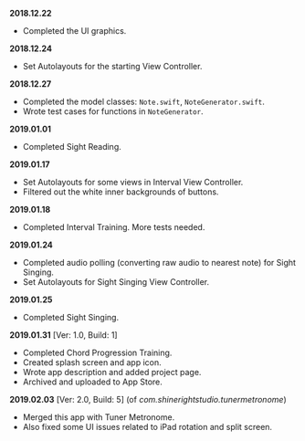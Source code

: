 **2018.12.22**
- Completed the UI graphics.

**2018.12.24**
- Set Autolayouts for the starting View Controller.

**2018.12.27**
- Completed the model classes: `Note.swift`, `NoteGenerator.swift`.
- Wrote test cases for functions in `NoteGenerator`.

**2019.01.01**
- Completed Sight Reading.

**2019.01.17**
- Set Autolayouts for some views in Interval View Controller.
- Filtered out the white inner backgrounds of buttons.

**2019.01.18**
- Completed Interval Training. More tests needed.

**2019.01.24**
- Completed audio polling (converting raw audio to nearest note) for Sight Singing.
- Set Autolayouts for Sight Singing View Controller.

**2019.01.25**
- Completed Sight Singing.

**2019.01.31** [Ver: 1.0, Build: 1]
- Completed Chord Progression Training.
- Created splash screen and app icon.
- Wrote app description and added project page.
- Archived and uploaded to App Store.

**2019.02.03** [Ver: 2.0, Build: 5] (of *com.shinerightstudio.tunermetronome*)
- Merged this app with Tuner Metronome.
- Also fixed some UI issues related to iPad rotation and split screen.
